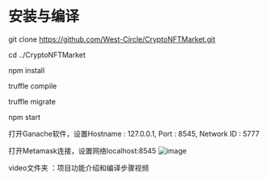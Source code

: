 # 安装与编译

git clone https://github.com/West-Circle/CryptoNFTMarket.git

cd ../CryptoNFTMarket

npm install

truffle compile

truffle migrate

npm start

打开Ganache软件，设置Hostname : 127.0.0.1, Port : 8545, Network ID : 5777

打开Metamask连接，设置网络localhost:8545 ![image](https://user-images.githubusercontent.com/16064988/161195466-80358e87-8bc4-4cc5-9448-09f4ae39fe22.png)

video文件夹 ：项目功能介绍和编译步骤视频
